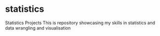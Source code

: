 # statistics
Statistics Projects
This is repository showcasing my skills in statistics and data wrangling and visualisation
